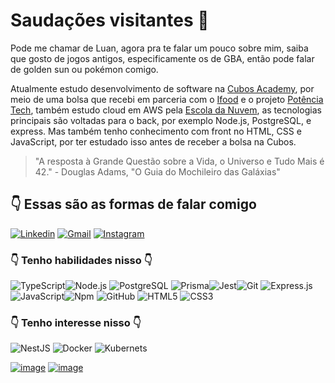 # Saudações visitantes :wave: 

Pode me chamar de Luan, agora pra te falar um pouco sobre mim, saiba que gosto de jogos antigos, especificamente os de GBA, então pode falar de golden sun ou pokémon comigo.
  
Atualmente estudo desenvolvimento de software na [Cubos Academy](https://cubos.academy), por meio de uma bolsa que recebi em parceria com o [Ifood](https://www.ifood.com.br) e o projeto [Potência Tech](https://cubos.academy), também estudo cloud em AWS pela [Escola da Nuvem](https://escoladanuvem.org), as tecnologias principais são voltadas para o back, por exemplo Node.js, PostgreSQL, e express. Mas também tenho conhecimento com front no HTML, CSS e JavaScript, por ter estudado isso antes de receber a bolsa na Cubos.

> "A resposta à Grande Questão sobre a Vida, o Universo e Tudo Mais é 42." - Douglas Adams, "O Guia do Mochileiro das Galáxias"


## :point_down: Essas são as formas de falar comigo
[![Linkedin](https://img.shields.io/badge/LinkedIn-0077B5?style=for-the-badge&logo=linkedin&logoColor=white)](https://www.linkedin.com/in/luan-o-dev/)
[![Gmail](https://img.shields.io/badge/Gmail-D14836?style=for-the-badge&logo=gmail&logoColor=white)](mailto:firminocharlys@gmail.com)
[![Instagram](https://img.shields.io/badge/Instagram-E4405F?style=for-the-badge&logo=instagram&logoColor=white)](https://www.instagram.com/luan_charlyslf/)


### :point_down: Tenho habilidades nisso :point_down:

![TypeScript](https://img.shields.io/badge/TypeScript-007ACC?style=for-the-badge&logo=typescript&logoColor=white)![Node.js](https://img.shields.io/badge/Node%20js-339933?style=for-the-badge&logo=nodedotjs&logoColor=white)
![PostgreSQL](https://img.shields.io/badge/PostgreSQL-316192?style=for-the-badge&logo=postgresql&logoColor=white)
![Prisma](https://img.shields.io/badge/Prisma-3982CE?style=for-the-badge&logo=Prisma&logoColor=white)![Jest](https://img.shields.io/badge/-jest-%23C21325?style=for-the-badge&logo=jest&logoColor=white)![Git](https://img.shields.io/badge/GIT-E44C30?style=for-the-badge&logo=git&logoColor=white)
![Express.js](https://img.shields.io/badge/Express%20js-d9c008?style=for-the-badge&logo=express&logoColor=000000)
![JavaScript](https://img.shields.io/badge/JavaScript-323330?style=for-the-badge&logo=javascript&logoColor=F7DF1E)![Npm](https://img.shields.io/badge/npm-CB3837?style=for-the-badge&logo=npm&logoColor=white)
![GitHub](https://img.shields.io/badge/GitHub-100000?style=for-the-badge&logo=github&logoColor=white)
![HTML5](https://img.shields.io/badge/HTML5-E34F26?style=for-the-badge&logo=html5&logoColor=white)
![CSS3](https://img.shields.io/badge/CSS3-1572B6?style=for-the-badge&logo=css3&logoColor=white)

### :point_down: Tenho interesse nisso :point_down:

![NestJS](https://img.shields.io/badge/nestjs-E0234E?style=for-the-badge&logo=nestjs&logoColor=white)
![Docker](https://img.shields.io/badge/Docker-2CA5E0?style=for-the-badge&logo=docker&logoColor=white)
![Kubernets](https://img.shields.io/badge/kubernetes-326ce5.svg?&style=for-the-badge&logo=kubernetes&logoColor=white)


[![image](https://github-readme-stats.vercel.app/api/top-langs/?username=LuanCLF&layout=pie)](https://github.com/LuanCLF)
[![image](https://github-profile-summary-cards.vercel.app/api/cards/profile-details?username=LuanCLF&theme=nord_dark)](https://github.com/LuanCLF)

